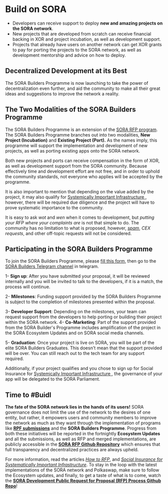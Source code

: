 # Build on SORA

- Developers can receive support to deploy **new and amazing projects on the SORA network**.
- New projects that are developed from scratch can receive financial backing in XOR and project incubation, as well as development support.
- Projects that already have users on another network can get XOR
  grants to pay for porting the projects to the SORA network, as well
  as development mentorship and advice on how to deploy.

## Decentralized Development at its Best

The SORA Builders Programme is now launching to take the power of decentralization even further, and aid the community to make all their great ideas and suggestions to improve the network a reality.

## The Two Modalities of the SORA Builders Programme

The SORA Builders Programme is an extension of the [SORA RFP program](rfp.md). The SORA Builders Programme branches out into two modalities, **New Project (Incubation)** and **Existing Project (Port).** As the names imply, this programme will support the implementation and development of new projects, as well as porting existing apps onto the SORA network.

Both new projects and ports can receive compensation in the form of XOR, as well as development support from the SORA community. Because effectively time and development effort are not free, and in order to uphold the community standards, not everyone who applies will be accepted by the programme.

It is also important to mention that depending on the value added by the project, it may also qualify for [Systemically Important Infrastructure
](social-insurance.md), however, there will be required due diligence and the project will have to prove systematic importance to the community.

It is easy to ask _wot_ and _wen_ when it comes to development, but _putting your RFP where your complaints are_ is not that simple to do. The community has no limitation to what is proposed, however, _[spam](https://youtu.be/duFierM1yDg)_, _CEX requests_, and other off-topic requests will not be considered.

## Participating in the SORA Builders Programme

To join the SORA Builders Programme, please [fill this
form](https://forms.gle/1cdvKTHLXnBXbMTr9), then go to the [SORA
Builders Telegram channel](https://t.me/sorabuilders) in telegram.

1- **Sign up**: After you have submitted your proposal, it will be reviewed
internally and you will be invited to talk to the developers, if it
is a match, the process will continue.

2- **Milestones**: Funding support provided by the SORA Builders
Programme is subject to the completion of milestones presented
within the proposal.

3- **Developer Support**: Depending on the milestones, your team can
request support from the developers to help porting or building
their project within the SORA network.
4- **Co-Marketing**: Part of the support provided from the SORA
Builder's Programme includes amplification of the project in the
SORA Ecosystem Updates and on SORA social media channels.

5- **Graduation**: Once your project is live on SORA, you will be part
of the elite SORA Builders Graduates. This doesn't mean that the
support provided will be over. You can still reach out to the tech
team for any support required.

Additionally, if your project qualifies and you chose to sign up for Social Insurance for [Systemically Important Infrastructure
](social-insurance.md), the governance of your app will be delegated to the SORA Parliament.

## Time to #Buidl

**The fate of the SORA network lies in the hands of its users!** SORA
governance does not limit the use of the network to the desires of one
entity, but rather, it empowers users and community members to improve
the network as much as they want through the implementation of
programs like [**RPF
submissions**](rfp.md)
and the **SORA Builders Programme**. Progress from both these
initiatives will be reported in the fortnightly **Ecosystem Updates**
and all the submissions, as well as RFP and merged implementations,
are publicly accessible in the **[SORA RFP Github
Repository](https://github.com/sora-xor/rfps)** which ensures that
full transparency and decentralized practices are always upheld.

For more information, read the articles [_How to RFP_](rfp.md), and [_Social Insurance for Systematically Important Infrastructure_](social-insurance.md). To stay in the loop with the latest implementations of the SORA network and Polkaswap, make sure to follow the Ecosystem updates, and finally, to get a taste of what is to come, watch the **[SORA Development Public Request for Proposal (RFP) Process Github Repo](https://github.com/sora-xor/rfps)**!

